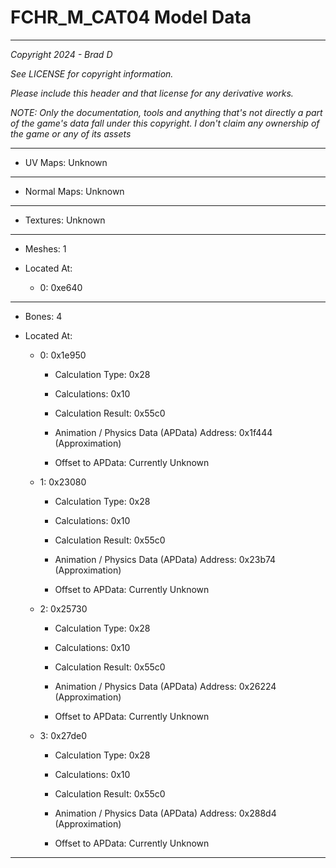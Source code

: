 # FCHR_M_CAT04 Model Data

---

*Copyright 2024 - Brad D*

*See LICENSE for copyright information.*

*Please include this header and that license for any derivative works.*

*NOTE: Only the documentation, tools and anything that's not directly a part of the game's data fall under this copyright. I don't claim any ownership of the game or any of its assets*

---


* UV Maps: Unknown

---

* Normal Maps: Unknown

---

* Textures: Unknown

---

* Meshes: 1

* Located At:

  * 0: 0xe640

---

* Bones: 4

* Located At:

  * 0: 0x1e950

    * Calculation Type: 0x28

    * Calculations: 0x10

    * Calculation Result: 0x55c0

    * Animation / Physics Data (APData) Address: 0x1f444 (Approximation)

    * Offset to APData: Currently Unknown

  * 1: 0x23080

    * Calculation Type: 0x28

    * Calculations: 0x10

    * Calculation Result: 0x55c0

    * Animation / Physics Data (APData) Address: 0x23b74 (Approximation)

    * Offset to APData: Currently Unknown

  * 2: 0x25730

    * Calculation Type: 0x28

    * Calculations: 0x10

    * Calculation Result: 0x55c0

    * Animation / Physics Data (APData) Address: 0x26224 (Approximation)

    * Offset to APData: Currently Unknown

  * 3: 0x27de0

    * Calculation Type: 0x28

    * Calculations: 0x10

    * Calculation Result: 0x55c0

    * Animation / Physics Data (APData) Address: 0x288d4 (Approximation)

    * Offset to APData: Currently Unknown

---

